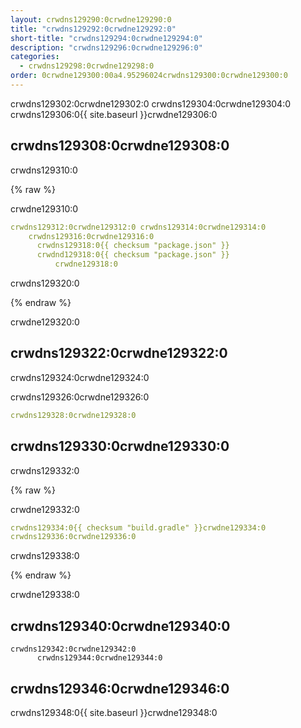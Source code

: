 ```yaml
---
layout: crwdns129290:0crwdne129290:0
title: "crwdns129292:0crwdne129292:0"
short-title: "crwdns129294:0crwdne129294:0"
description: "crwdns129296:0crwdne129296:0"
categories:
  - crwdns129298:0crwdne129298:0
order: 0crwdne129300:00a4.95296024crwdns129300:0crwdne129300:0
---
```

crwdns129302:0crwdne129302:0 crwdns129304:0crwdne129304:0 crwdns129306:0{{ site.baseurl }}crwdne129306:0

## crwdns129308:0crwdne129308:0

crwdns129310:0

{% raw %}

crwdne129310:0

```yaml
crwdns129312:0crwdne129312:0 crwdns129314:0crwdne129314:0
    crwdns129316:0crwdne129316:0
      crwdns129318:0{{ checksum "package.json" }}
      crwdnd129318:0{{ checksum "package.json" }}
          crwdne129318:0
```

crwdns129320:0

{% endraw %}

crwdne129320:0

## crwdns129322:0crwdne129322:0

crwdns129324:0crwdne129324:0

crwdns129326:0crwdne129326:0

```yaml
crwdns129328:0crwdne129328:0
```

## crwdns129330:0crwdne129330:0

crwdns129332:0

{% raw %}

crwdne129332:0

```yaml
crwdns129334:0{{ checksum "build.gradle" }}crwdne129334:0
crwdns129336:0crwdne129336:0
```

crwdns129338:0

{% endraw %}          

crwdne129338:0

## crwdns129340:0crwdne129340:0

    crwdns129342:0crwdne129342:0
          crwdns129344:0crwdne129344:0
    
    

## crwdns129346:0crwdne129346:0

crwdns129348:0{{ site.baseurl }}crwdne129348:0